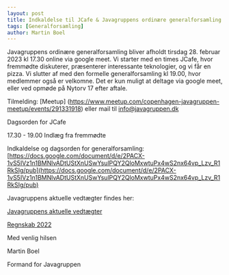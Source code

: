```yaml
---
layout: post
title: Indkaldelse til JCafe & Javagruppens ordinære generalforsamling 2023
tags: [Generalforsamling]
author: Martin Boel
---
```


Javagruppens ordinære generalforsamling bliver afholdt tirsdag 28. februar 2023 kl 17.30 online via google meet. Vi starter med en times JCafe, hvor fremmødte diskuterer, præsenterer interessante teknologier, og vi får en pizza. Vi slutter af med den formelle generalforsamling kl 19.00, hvor medlemmer også er velkomne.
Det er kun muligt at deltage via google meet, eller ved opmøde på Nytorv 17 efter aftale.

Tilmelding: [Meetup] (https://www.meetup.com/copenhagen-javagruppen-meetup/events/291331918) eller mail til [info@javagruppen.dk](mailto:info@javagruppen.dk)

Dagsorden for JCafe

17.30 - 19.00 Indlæg fra fremmødte 


Indkaldelse og dagsorden for generalforsamling: [https://docs.google.com/document/d/e/2PACX-1vS5IVz1n1BMNlvADtUStXnUSwYsulPQY2QloMxwtuPx4wS2nx64vp_Lzv_R1RkSIg/pub](https://docs.google.com/document/d/e/2PACX-1vS5IVz1n1BMNlvADtUStXnUSwYsulPQY2QloMxwtuPx4wS2nx64vp_Lzv_R1RkSIg/pub)

Javagruppens aktuelle vedtægter findes her: 

[Javagruppens aktuelle vedtægter](https://docs.google.com/document/u/1/d/1JDyBvy0gbkhfIn04bNMM8wa5hkEvQmeqyo6d4hp0RnA/pub)

[Regnskab 2022](https://drive.google.com/file/d/1kXfNwFoYqf76TeIJ8rLJmNFrdk-zskzJ/view?usp=share_link)

Med venlig hilsen

Martin Boel

Formand for Javagruppen

